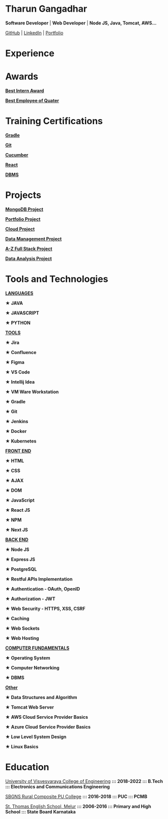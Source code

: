 # Tharun Gangadhar

**Software Developer** | **Web Developer** | **Node JS, Java, Tomcat, AWS...**

[GitHub](https://github.com/Tharun-Gangadhar) | [LinkedIn](https://www.linkedin.com/in/tharun-tg/) | [Portfolio](https://portifx.com/)


# Experience


# Awards

**[Best Intern Award]()**

**[Best Employee of Quater]()**


# Training Certifications

**[Gradle]()**

**[Git]()**

**[Cucumber]()**

**[React]()**

**[DBMS]()**

# Projects

**[MongoDB Project]()**

**[Portfolio Project]()**

**[Cloud Project]()**

**[Data Management Project]()**

**[A-Z Full Stack Project]()**

**[Data Analysis Project]()**


# Tools and Technologies

**[LANGUAGES]()**

**★ JAVA**

**★ JAVASCRIPT**

**★ PYTHON**

**[TOOLS]()**

**★ Jira**

**★ Confluence**

**★ Figma**

**★ VS Code**

**★ Intellij Idea**

**★ VM Ware Workstation**

**★ Gradle**

**★ Git**

**★ Jenkins**

**★ Docker**

**★ Kubernetes**

**[FRONT END]()**

**★ HTML**

**★ CSS**

**★ AJAX**

**★ DOM**

**★ JavaScript**

**★ React JS**

**★ NPM**

**★ Next JS**

**[BACK END]()**

**★ Node JS**

**★ Express JS**

**★ PostgreSQL**

**★ Restful APIs Implementation**

**★ Authentication - OAuth, OpenID**

**★ Authorization  - JWT**

**★ Web Security - HTTPS, XSS, CSRF**

**★ Caching**

**★ Web Sockets**

**★ Web Hosting**

**[COMPUTER FUNDAMENTALS]()**

**★ Operating System**

**★ Computer Networking**

**★ DBMS**

**[Other]()**

**★ Data Structures and Algorithm**

**★ Tomcat Web Server**

**★ AWS Cloud Service Provider Basics**

**★ Azure Cloud Service Provider Basics**

**★ Low Level System Design**

**★ Linux Basics**


# Education

[University of Visvesvaraya College of Engineering](https://uvce.ac.in/) **::: 2018-2022 ::: B.Tech ::: Electronics and Communications Engineering**

[SBGNS Rural Composite PU College](https://schools.org.in/chikkaballapura/29290324951/sbgns-rural-pu-college-agalagurki.html) **::: 2016-2018 ::: PUC ::: PCMB**

[St. Thomas English School, Melur]() **::: 2006-2016 ::: Primary and High School ::: State Board Karnataka**
